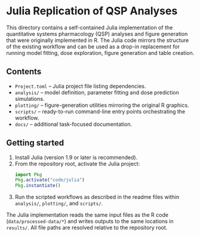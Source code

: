 # Julia Replication of QSP Analyses

This directory contains a self-contained Julia implementation of the quantitative systems pharmacology (QSP) analyses and figure generation that were originally implemented in R.  The Julia code mirrors the structure of the existing workflow and can be used as a drop-in replacement for running model fitting, dose exploration, figure generation and table creation.

## Contents

- `Project.toml` – Julia project file listing dependencies.
- `analysis/` – model definition, parameter fitting and dose prediction simulations.
- `plotting/` – figure-generation utilities mirroring the original R graphics.
- `scripts/` – ready-to-run command-line entry points orchestrating the workflow.
- `docs/` – additional task-focused documentation.

## Getting started

1. Install Julia (version 1.9 or later is recommended).
2. From the repository root, activate the Julia project:
   ```julia
   import Pkg
   Pkg.activate("code/julia")
   Pkg.instantiate()
   ```
3. Run the scripted workflows as described in the readme files within `analysis/`, `plotting/`, and `scripts/`.

The Julia implementation reads the same input files as the R code (`data/processed-data/*`) and writes outputs to the same locations in `results/`.  All file paths are resolved relative to the repository root.
